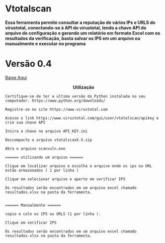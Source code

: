 # Vtotalscan


<b>Essa ferramenta permite consultar a reputação de vários IPs e URLS do virustotal, conectando-se à API do virustotal, lendo a chave API do arquivo de configuração e gerando um relatório em formato Excel com os resultados da verificação, basta salvar os IPS em um arquivo ou manualmente   e executar no programa</b>



<p align="center">

<p/>

# Versão 0.4

<a href="https://github.com/SecZeroR/Vtotalscan/releases/download/0.4vtotal/vtotalscan0.4.zip">   Baixe Aqui </a></p>

<p align="center">
<b>Utilização</b> </p>


```
Certifique-se de ter a ultima versão do Python instalada no seu computador. https://www.python.org/downloads/

Registre-se no site https://www.virustotal.com

Acesse o link https://www.virustotal.com/gui/user/vtotalscan/apikey e crie sua chave API

Insira a chave no arquivo API_KEY.ini

Descompacte o arquivo vtotalscanX.X.zip

Abra o arquivo scanvuln.exe 

====== utilizando um arquivo ======

Clique em localizar arquivo e escolha o arquivo onde os ips ou URL estão armazenados ( 1 por linha )

Clique em selecionar arquivo e aperte em verificar IPS

Os resultados serão encontrados em um arquivo excel chamado resultados.xlsx na pasta da ferramenta.


====== Manualmente ======

copie e cole os IPS ou URLS (1 por linha ).

Clique em verificar IPS

Os resultados serão encontrados em um arquivo excel chamado resultados.xlsx na pasta da ferramenta.

```




